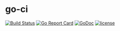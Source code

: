 # go-ci

[![Build Status](https://travis-ci.org/ckeyer/go-ci.png?branch=master)](https://travis-ci.org/ckeyer/go-ci)
[![Go Report Card](https://goreportcard.com/badge/github.com/ckeyer/go-ci)](https://goreportcard.com/report/github.com/ckeyer/go-ci)
[![GoDoc](https://godoc.org/github.com/ckeyer/go-ci?status.png)](http://godoc.org/github.com/ckeyer/go-ci)
[![license](https://img.shields.io/github/license/mashape/apistatus.svg?maxAge=2592000)]()
